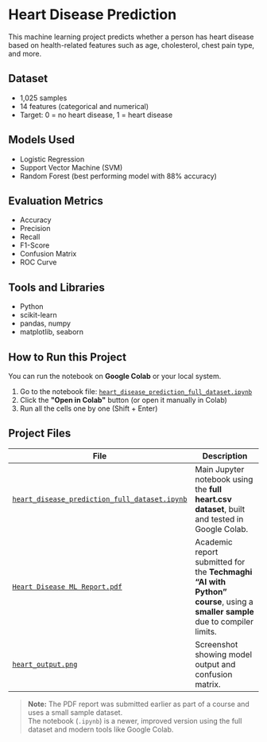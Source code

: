 # Heart Disease Prediction

This machine learning project predicts whether a person has heart disease based on health-related features such as age, cholesterol, chest pain type, and more.

## Dataset
- 1,025 samples
- 14 features (categorical and numerical)
- Target: 0 = no heart disease, 1 = heart disease

## Models Used
- Logistic Regression
- Support Vector Machine (SVM)
- Random Forest (best performing model with 88% accuracy)

## Evaluation Metrics
- Accuracy
- Precision
- Recall
- F1-Score
- Confusion Matrix
- ROC Curve

## Tools and Libraries
- Python
- scikit-learn
- pandas, numpy
- matplotlib, seaborn

## How to Run this Project
You can run the notebook on **Google Colab** or your local system.

1. Go to the notebook file: [`heart_disease_prediction_full_dataset.ipynb`](https://github.com/raniyashareef/heart-disease-prediction/blob/main/heart_disease_prediction_full_dataset.ipynb)
2. Click the **"Open in Colab"** button (or open it manually in Colab)
3. Run all the cells one by one (Shift + Enter)


## Project Files

| File | Description |
|------|-------------|
| [`heart_disease_prediction_full_dataset.ipynb`](./heart_disease_prediction_full_dataset.ipynb) | Main Jupyter notebook using the **full heart.csv dataset**, built and tested in Google Colab. |
| [`Heart Disease ML Report.pdf`](./Heart%20Disease%20ML%20Report.pdf) | Academic report submitted for the **Techmaghi “AI with Python” course**, using a **smaller sample** due to compiler limits. |
| [`heart_output.png`](./heart_output.png) | Screenshot showing model output and confusion matrix. |

> **Note:** The PDF report was submitted earlier as part of a course and uses a small sample dataset.  
> The notebook (`.ipynb`) is a newer, improved version using the full dataset and modern tools like Google Colab.

